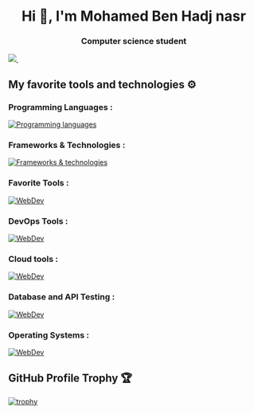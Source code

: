 <h1 align="center">Hi 👋, I'm Mohamed Ben Hadj nasr</h1>
<h3 align="center">Computer science student</h3>

<a href="https://www.linkedin.com/in/mohamed-ben-hadj-nasr-a14601322">
<img src="https://img.shields.io/badge/Linkedin-%231DA1F2.svg?style=for-the-badge&logo=Linkedin&logoColor=white">
</a>
&nbsp;&nbsp;&nbsp;&nbsp;&nbsp;&nbsp;&nbsp;&nbsp;
<div>

## My favorite tools and technologies ⚙️

<h3>Programming Languages :</h3>

[![Programming languages](https://skillicons.dev/icons?i=rust,cpp,bash,python,lua,nix,php,js)](https://skillicons.dev)

<h3>Frameworks & Technologies :</h3>

[![Frameworks & technologies](https://skillicons.dev/icons?i=tauri,svelte,angular,react,vite)](https://skillicons.dev)

<h3>Favorite Tools :</h3>

[![WebDev](https://skillicons.dev/icons?i=github,docker,vim,neovim,git,obsidian)](https://skillicons.dev)

<h3>DevOps Tools :</h3>

[![WebDev](https://skillicons.dev/icons?i=github,docker,kubernetes,jenkins)](https://skillicons.dev)

<h3>Cloud tools :</h3>

[![WebDev](https://skillicons.dev/icons?i=terraform,azure)](https://skillicons.dev)

<h3>Database and API Testing :</h3>

[![WebDev](https://skillicons.dev/icons?i=sqlite,mysql,postman)](https://skillicons.dev)

<h3>Operating Systems :</h3>

[![WebDev](https://skillicons.dev/icons?i=linux,nix,arch,redhat)](https://skillicons.dev)

## GitHub Profile Trophy 🏆

[![trophy](https://github-profile-trophy.vercel.app/?username=ferjaboss&row=1&margin-w=40)](https://github.com/ryo-ma/github-profile-trophy)
